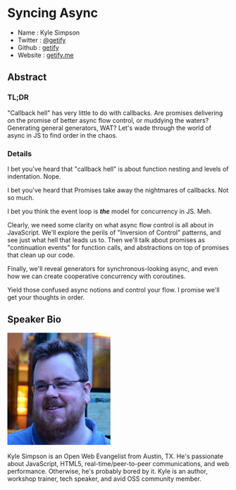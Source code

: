 # Syncing Async

* Name      : Kyle Simpson
* Twitter   : [@getify](http://twitter.com/getify)
* Github    : [getify](http://github.com/getify)
* Website   : [getify.me](http://getify.me)

## Abstract

### TL;DR
"Callback hell" has very little to do with callbacks. Are promises delivering on the promise of better async flow control, or muddying the waters? Generating general generators, WAT? Let's wade through the world of async in JS to find order in the chaos.

### Details
I bet you've heard that "callback hell" is about function nesting and levels of indentation. Nope.

I bet you've heard that Promises take away the nightmares of callbacks. Not so much.

I bet you think the event loop is ***the*** model for concurrency in JS. Meh.

Clearly, we need some clarity on what async flow control is all about in JavaScript. We'll explore the perils of "Inversion of Control" patterns, and see just what hell that leads us to. Then we'll talk about promises as "continuation events" for function calls, and abstractions on top of promises that clean up our code.

Finally, we'll reveal generators for synchronous-looking async, and even how we can create cooperative concurrency with coroutines.

Yield those confused async notions and control your flow. I promise we'll get your thoughts in order.

## Speaker Bio

![getify](../images/getify.png)

Kyle Simpson is an Open Web Evangelist from Austin, TX. He's passionate about JavaScript, HTML5, real-time/peer-to-peer communications, and web performance. Otherwise, he's probably bored by it. Kyle is an author, workshop trainer, tech speaker, and avid OSS community member.
